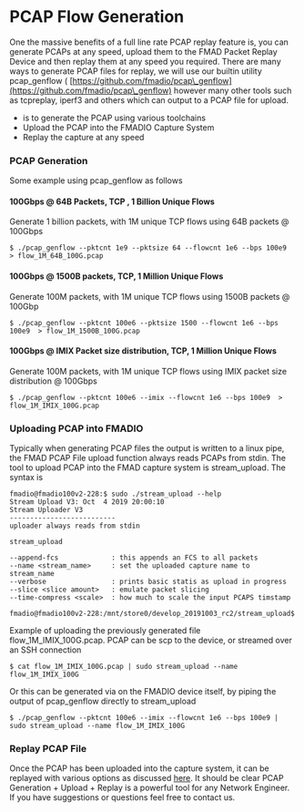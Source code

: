 # PCAP Flow Generation

One the massive benefits of a full line rate PCAP replay feature is, you can generate PCAPs at any speed, upload them to the FMAD Packet Replay Device and then replay them at any speed you required. There are many ways to generate PCAP files for replay, we will use our builtin utility pcap\_genflow ( [https://github.com/fmadio/pcap\_genflow](https://github.com/fmadio/pcap\_genflow) however many other tools such as tcpreplay, iperf3 and others which can output to a PCAP file for upload.

* is to generate the PCAP using various toolchains
* Upload the PCAP into the FMADIO Capture System
* Replay the capture at any speed

### PCAP Generation

Some example using pcap\_genflow as follows

#### 100Gbps @ 64B Packets, TCP , 1 Billion Unique Flows

Generate 1 billion packets, with 1M unique TCP flows using 64B packets @ 100Gbps

```
$ ./pcap_genflow --pktcnt 1e9 --pktsize 64 --flowcnt 1e6 --bps 100e9  > flow_1M_64B_100G.pcap
```

#### 100Gbps @ 1500B packets, TCP, 1 Million Unique Flows

Generate 100M packets, with 1M unique TCP flows using 1500B packets @ 100Gbp

```
$ ./pcap_genflow --pktcnt 100e6 --pktsize 1500 --flowcnt 1e6 --bps 100e9  > flow_1M_1500B_100G.pcap
```

#### 100Gbps @ IMIX Packet size distribution, TCP, 1 Million Unique Flows

Generate 100M packets, with 1M unique TCP flows using IMIX packet size distribution @ 100Gbps

```
$ ./pcap_genflow --pktcnt 100e6 --imix --flowcnt 1e6 --bps 100e9  > flow_1M_IMIX_100G.pcap
```

### Uploading PCAP into FMADIO

Typically when generating PCAP files the output is written to a linux pipe, the FMAD PCAP File upload function always reads PCAPs from stdin. The tool to upload PCAP into the FMAD capture system is stream\_upload. The syntax is

```
fmadio@fmadio100v2-228:$ sudo ./stream_upload --help
Stream Upload V3: Oct  4 2019 20:00:10
Stream Uploader V3
--------------------------
uploader always reads from stdin

stream_upload 

--append-fcs             : this appends an FCS to all packets
--name <stream_name>     : set the uploaded capture name to stream_name
--verbose                : prints basic statis as upload in progress
--slice <slice amount>   : emulate packet slicing
--time-compress <scale>  : how much to scale the input PCAPS timstamp

fmadio@fmadio100v2-228:/mnt/store0/develop_20191003_rc2/stream_upload$
```

Example of uploading the previously generated file flow\_1M\_IMIX\_100G.pcap. PCAP can be scp to the device, or streamed over an SSH connection

```
$ cat flow_1M_IMIX_100G.pcap | sudo stream_upload --name flow_1M_IMIX_100G 
```

Or this can be generated via on the FMADIO device itself, by piping the output of pcap\_genflow directly to stream\_upload

```
$ ./pcap_genflow --pktcnt 100e6 --imix --flowcnt 1e6 --bps 100e9 | sudo stream_upload --name flow_1M_IMIX_100G 
```

### Replay PCAP File

Once the PCAP has been uploaded into the capture system, it can be replayed with various options as discussed [here](https://fmad.io/en.fmadio10-manual.html#tx-replay-man). It should be clear PCAP Generation + Upload + Replay is a powerful tool for any Network Engineer. If you have suggestions or questions feel free to contact us.
